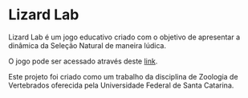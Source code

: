 # Lizard Lab

Lizard Lab é um jogo educativo criado com o objetivo de apresentar a
dinâmica da Seleção Natural de maneira lúdica.

O jogo pode ser acessado através deste [link](https://andrefpf.github.io/LizardLab/).

Este projeto foi criado como um trabalho da disciplina de Zoologia de Vertebrados
oferecida pela Universidade Federal de Santa Catarina.
